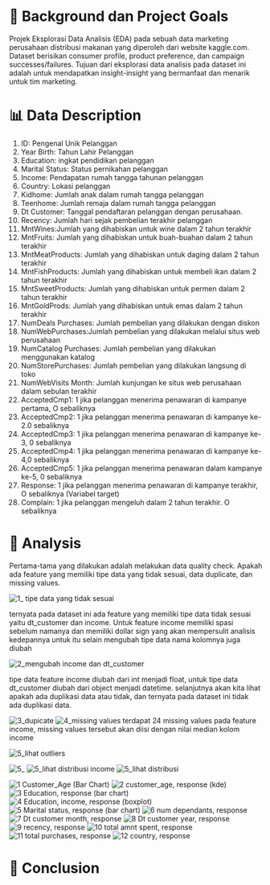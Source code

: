 # 🔮 Background dan Project Goals

Projek Eksplorasi Data Analisis (EDA) pada sebuah data marketing perusahaan distribusi makanan yang diperoleh dari website kaggle.com. Dataset berisikan consumer profile, product preference, dan campaign successes/failures. Tujuan dari eksplorasi data analisis pada dataset ini adalah untuk mendapatkan insight-insight yang bermanfaat dan menarik untuk tim marketing.

# 📊 Data Description
1. ID: Pengenal Unik Pelanggan
2. Year Birth: Tahun Lahir Pelanggan
3. Education: ingkat pendidikan pelanggan
4. Marital Status: Status pernikahan pelanggan
5. Income: Pendapatan rumah tangga tahunan pelanggan
6. Country: Lokasi pelanggan
7. Kidhome: Jumlah anak dalam rumah tangga pelanggan
8. Teenhome: Jumlah remaja dalam rumah tangga pelanggan
9. Dt Customer: Tanggal pendaftaran pelanggan dengan perusahaan.
10. Recency: Jumlah hari sejak pembelian terakhir pelanggan
11. MntWines:Jumlah yang dihabiskan untuk wine dalam 2 tahun terakhir
12. MntFruits: Jumlah yang dihabiskan untuk buah-buahan dalam 2 tahun terakhir
13. MntMeatProducts: Jumlah yang dihabiskan untuk daging dalam 2 tahun terakhir
14. MntFishProducts: Jumlah yang dihabiskan untuk membeli ikan dalam 2 tahun terakhir
15. MntSweetProducts: Jumlah yang dihabiskan untuk permen dalam 2 tahun terakhir
16. MntGoldProds: Jumlah yang dihabiskan untuk emas dalam 2 tahun terakhir
17. NumDeals Purchases: Jumlah pembelian yang dilakukan dengan diskon
18. NumWebPurchases:Jumlah pembelian yang dilakukan melalui situs web perusahaan
19. NumCatalog Purchases: Jumlah pembelian yang dilakukan menggunakan katalog
20. NumStorePurchases: Jumlah pembelian yang dilakukan langsung di toko
21. NumWebVisits Month: Jumlah kunjungan ke situs web perusahaan dalam sebulan terakhir
22. AcceptedCmp1: 1 jika pelanggan menerima penawaran di kampanye pertama, O sebaliknya 
23. AcceptedCmp2: 1 jika pelanggan menerima penawaran di kampanye ke-2.0 sebaliknya 
24. AcceptedCmp3: 1 jika pelanggan menerima penawaran di kampanye ke-3, 0 sebaliknya 
25. AcceptedCmp4: 1 jika pelanggan menerima penawaran di kampanye ke-4,0 sebaliknya 
26. AcceptedCmp5: 1 jika pelanggan menerima penawaran dalam kampanye ke-5, 0 sebaliknya 
27. Response: 1 jika pelanggan menerima penawaran di kampanye terakhir, O sebaliknya (Variabel target)
28. Complain: 1 jika pelanggan mengeluh dalam 2 tahun terakhir. O sebaliknya

# 🧐 Analysis 
Pertama-tama yang dilakukan adalah melakukan data quality check. Apakah ada feature yang memiliki tipe data yang tidak sesuai, data duplicate, dan missing values.

![1_ tipe data yang tidak sesuai](https://github.com/rizkaalawiyah/Marketing-Analysis/assets/43191119/ffe7b78b-64b9-4940-9318-1180fdc8ce8e)

ternyata pada dataset ini ada feature yang memiliki tipe data tidak sesuai yaitu dt_customer dan income. Untuk feature income memiliki spasi sebelum namanya dan memiliki dollar sign yang akan mempersulit analisis kedepannya untuk itu selain mengubah tipe data nama kolomnya juga diubah

![2_mengubah income dan dt_customer](https://github.com/rizkaalawiyah/Marketing-Analysis/assets/43191119/a99b44ce-bde9-4ae7-aef9-e0748871c6dc)


tipe data feature income diubah dari int menjadi float, untuk tipe data dt_customer diubah dari object menjadi datetime.
selanjutnya akan kita lihat apakah ada duplikasi data atau tidak, dan ternyata pada dataset ini tidak ada duplikasi data.

![3_dupicate](https://github.com/rizkaalawiyah/Marketing-Analysis/assets/43191119/ed6dadff-7763-4542-ae50-a321fa3a4288)
![4_missing values](https://github.com/rizkaalawiyah/Marketing-Analysis/assets/43191119/b9d13674-cc66-410f-8c5e-e0df07c3c050)
terdapat 24 missing values pada feature income, missing values tersebut akan diisi dengan nilai median kolom income

![5_lihat outliers](https://github.com/rizkaalawiyah/Marketing-Analysis/assets/43191119/8daa1b18-47d0-4f8c-b35d-8c54b0fc0e98)

![5_](https://github.com/rizkaalawiyah/Marketing-Analysis/assets/43191119/dd190c96-ea42-4be8-b1af-638757551952)
![5_lihat distribusi income](https://github.com/rizkaalawiyah/Marketing-Analysis/assets/43191119/f8a526f7-1877-4886-8415-f0bee60aed2c)
![5_lihat distribusi](https://github.com/rizkaalawiyah/Marketing-Analysis/assets/43191119/c9252581-9579-4255-a37d-d556160be5b3)



![1  Customer_Age (Bar Chart)](https://github.com/rizkaalawiyah/Marketing-Analysis/assets/43191119/1b4efbb6-3b88-45ab-a062-86a4a6f821e0) 
![2  customer_age, response (kde)](https://github.com/rizkaalawiyah/Marketing-Analysis/assets/43191119/1bdbb0f5-9271-4bac-a0f1-785414c55aa1)
![3  Education, response (bar chart)](https://github.com/rizkaalawiyah/Marketing-Analysis/assets/43191119/60d34b48-4211-42a2-a232-1c1515e6eda6)
![4  Education, income, response (boxplot)](https://github.com/rizkaalawiyah/Marketing-Analysis/assets/43191119/79cdf8e0-fb0c-4eeb-8f4a-67c7cf766f38)
![5  Marital status, response (bar chart)](https://github.com/rizkaalawiyah/Marketing-Analysis/assets/43191119/516dda75-52f7-4453-9af3-172d6758c82a)
![6  num dependants, response](https://github.com/rizkaalawiyah/Marketing-Analysis/assets/43191119/500e5390-a50d-46f7-9a2f-19a8aad11d9c)
![7  Dt customer month, response](https://github.com/rizkaalawiyah/Marketing-Analysis/assets/43191119/a869deaa-3987-4d1f-beb2-5ac73fe214ec)
![8  Dt customer year, response](https://github.com/rizkaalawiyah/Marketing-Analysis/assets/43191119/099cc344-78a3-4ec7-ae35-3a35f41cf3cd)
![9  recency, response](https://github.com/rizkaalawiyah/Marketing-Analysis/assets/43191119/cabe6934-217d-45b8-9e60-c1060d65cad4)
![10  total amnt spent, response](https://github.com/rizkaalawiyah/Marketing-Analysis/assets/43191119/0509ef5a-5ccb-4ff1-81bf-8ed3f0a73168)
![11  total purchases, response](https://github.com/rizkaalawiyah/Marketing-Analysis/assets/43191119/1d4e353b-1afb-4510-85d6-b6dfb88721ba)
![12  country, response](https://github.com/rizkaalawiyah/Marketing-Analysis/assets/43191119/6f7ffb29-7809-454e-80d2-8c1b8d13ee9b)


# 📃 Conclusion


